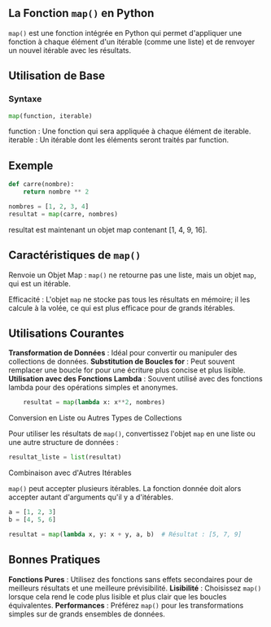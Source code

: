 ## La Fonction ```map()``` en Python

```map()``` est une fonction intégrée en Python qui permet d'appliquer une fonction à chaque élément d'un itérable (comme une liste) et de renvoyer un nouvel itérable avec les résultats.

## Utilisation de Base

### Syntaxe

```python
map(function, iterable)
```
function : Une fonction qui sera appliquée à chaque élément de iterable.
iterable : Un itérable dont les éléments seront traités par function.

## Exemple

```python
def carre(nombre):
    return nombre ** 2

nombres = [1, 2, 3, 4]
resultat = map(carre, nombres)
```
resultat est maintenant un objet map contenant [1, 4, 9, 16].

## Caractéristiques de ```map()```

Renvoie un Objet Map : ```map()``` ne retourne pas une liste, mais un objet ```map```, qui est un itérable.

Efficacité : L'objet ```map``` ne stocke pas tous les résultats en mémoire; il les calcule à la volée, ce qui est plus efficace pour de grands itérables.

## Utilisations Courantes

**Transformation de Données** : Idéal pour convertir ou manipuler des collections de données.
**Substitution de Boucles for** : Peut souvent remplacer une boucle for pour une écriture plus concise et plus lisible.
**Utilisation avec des Fonctions Lambda** : Souvent utilisé avec des fonctions lambda pour des opérations simples et anonymes.

```python
    resultat = map(lambda x: x**2, nombres)
```

Conversion en Liste ou Autres Types de Collections

Pour utiliser les résultats de ```map()```, convertissez l'objet ```map``` en une liste ou une autre structure de données :

```python
resultat_liste = list(resultat)
```
Combinaison avec d'Autres Itérables

```map()``` peut accepter plusieurs itérables. La fonction donnée doit alors accepter autant d'arguments qu'il y a d'itérables.

```python
a = [1, 2, 3]
b = [4, 5, 6]

resultat = map(lambda x, y: x + y, a, b)  # Résultat : [5, 7, 9]
```

## Bonnes Pratiques

**Fonctions Pures** : Utilisez des fonctions sans effets secondaires pour de meilleurs résultats et une meilleure prévisibilité.
**Lisibilité** : Choisissez ```map()``` lorsque cela rend le code plus lisible et plus clair que les boucles équivalentes.
**Performances** : Préférez ```map()``` pour les transformations simples sur de grands ensembles de données.
